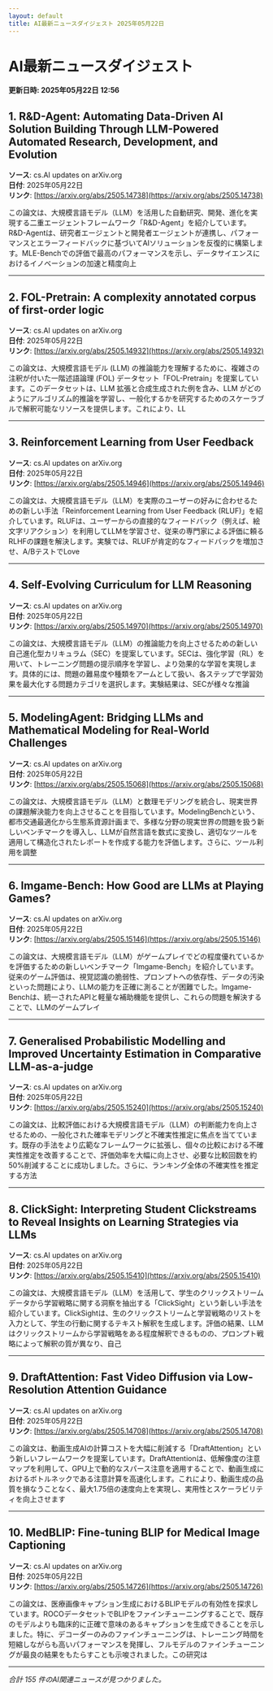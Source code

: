 ```yaml
---
layout: default
title: AI最新ニュースダイジェスト 2025年05月22日
---
```


# AI最新ニュースダイジェスト
**更新日時: 2025年05月22日 12:56**

## 1. R&D-Agent: Automating Data-Driven AI Solution Building Through LLM-Powered Automated Research, Development, and Evolution

**ソース**: cs.AI updates on arXiv.org  
**日付**: 2025年05月22日  
**リンク**: [https://arxiv.org/abs/2505.14738](https://arxiv.org/abs/2505.14738)  

この論文は、大規模言語モデル（LLM）を活用した自動研究、開発、進化を実現する二重エージェントフレームワーク「R&D-Agent」を紹介しています。R&D-Agentは、研究者エージェントと開発者エージェントが連携し、パフォーマンスとエラーフィードバックに基づいてAIソリューションを反復的に構築します。MLE-Benchでの評価で最高のパフォーマンスを示し、データサイエンスにおけるイノベーションの加速と精度向上  

---

## 2. FOL-Pretrain: A complexity annotated corpus of first-order logic

**ソース**: cs.AI updates on arXiv.org  
**日付**: 2025年05月22日  
**リンク**: [https://arxiv.org/abs/2505.14932](https://arxiv.org/abs/2505.14932)  

この論文は、大規模言語モデル (LLM) の推論能力を理解するために、複雑さの注釈が付いた一階述語論理 (FOL) データセット「FOL-Pretrain」を提案しています。このデータセットは、LLM 拡張と合成生成された例を含み、LLM がどのようにアルゴリズム的推論を学習し、一般化するかを研究するためのスケーラブルで解釈可能なリソースを提供します。これにより、LL  

---

## 3. Reinforcement Learning from User Feedback

**ソース**: cs.AI updates on arXiv.org  
**日付**: 2025年05月22日  
**リンク**: [https://arxiv.org/abs/2505.14946](https://arxiv.org/abs/2505.14946)  

この論文は、大規模言語モデル（LLM）を実際のユーザーの好みに合わせるための新しい手法「Reinforcement Learning from User Feedback (RLUF)」を紹介しています。RLUFは、ユーザーからの直接的なフィードバック（例えば、絵文字リアクション）を利用してLLMを学習させ、従来の専門家による評価に頼るRLHFの課題を解決します。実験では、RLUFが肯定的なフィードバックを増加させ、A/BテストでLove  

---

## 4. Self-Evolving Curriculum for LLM Reasoning

**ソース**: cs.AI updates on arXiv.org  
**日付**: 2025年05月22日  
**リンク**: [https://arxiv.org/abs/2505.14970](https://arxiv.org/abs/2505.14970)  

この論文は、大規模言語モデル（LLM）の推論能力を向上させるための新しい自己進化型カリキュラム（SEC）を提案しています。SECは、強化学習（RL）を用いて、トレーニング問題の提示順序を学習し、より効果的な学習を実現します。具体的には、問題の難易度や種類をアームとして扱い、各ステップで学習効果を最大化する問題カテゴリを選択します。実験結果は、SECが様々な推論  

---

## 5. ModelingAgent: Bridging LLMs and Mathematical Modeling for Real-World Challenges

**ソース**: cs.AI updates on arXiv.org  
**日付**: 2025年05月22日  
**リンク**: [https://arxiv.org/abs/2505.15068](https://arxiv.org/abs/2505.15068)  

この論文は、大規模言語モデル（LLM）と数理モデリングを統合し、現実世界の課題解決能力を向上させることを目指しています。ModelingBenchという、都市交通最適化から生態系資源計画まで、多様な分野の現実世界の問題を扱う新しいベンチマークを導入し、LLMが自然言語を数式に変換し、適切なツールを適用して構造化されたレポートを作成する能力を評価します。さらに、ツール利用を調整  

---

## 6. lmgame-Bench: How Good are LLMs at Playing Games?

**ソース**: cs.AI updates on arXiv.org  
**日付**: 2025年05月22日  
**リンク**: [https://arxiv.org/abs/2505.15146](https://arxiv.org/abs/2505.15146)  

この論文は、大規模言語モデル（LLM）がゲームプレイでどの程度優れているかを評価するための新しいベンチマーク「lmgame-Bench」を紹介しています。従来のゲーム評価は、視覚認識の脆弱性、プロンプトへの依存性、データの汚染といった問題により、LLMの能力を正確に測ることが困難でした。lmgame-Benchは、統一されたAPIと軽量な補助機能を提供し、これらの問題を解決することで、LLMのゲームプレイ  

---

## 7. Generalised Probabilistic Modelling and Improved Uncertainty Estimation in Comparative LLM-as-a-judge

**ソース**: cs.AI updates on arXiv.org  
**日付**: 2025年05月22日  
**リンク**: [https://arxiv.org/abs/2505.15240](https://arxiv.org/abs/2505.15240)  

この論文は、比較評価における大規模言語モデル（LLM）の判断能力を向上させるための、一般化された確率モデリングと不確実性推定に焦点を当てています。既存の手法をより広範なフレームワークに拡張し、個々の比較における不確実性推定を改善することで、評価効率を大幅に向上させ、必要な比較回数を約50%削減することに成功しました。さらに、ランキング全体の不確実性を推定する方法  

---

## 8. ClickSight: Interpreting Student Clickstreams to Reveal Insights on Learning Strategies via LLMs

**ソース**: cs.AI updates on arXiv.org  
**日付**: 2025年05月22日  
**リンク**: [https://arxiv.org/abs/2505.15410](https://arxiv.org/abs/2505.15410)  

この論文は、大規模言語モデル（LLM）を活用して、学生のクリックストリームデータから学習戦略に関する洞察を抽出する「ClickSight」という新しい手法を紹介しています。ClickSightは、生のクリックストリームと学習戦略のリストを入力として、学生の行動に関するテキスト解釈を生成します。評価の結果、LLMはクリックストリームから学習戦略をある程度解釈できるものの、プロンプト戦略によって解釈の質が異なり、自己  

---

## 9. DraftAttention: Fast Video Diffusion via Low-Resolution Attention Guidance

**ソース**: cs.AI updates on arXiv.org  
**日付**: 2025年05月22日  
**リンク**: [https://arxiv.org/abs/2505.14708](https://arxiv.org/abs/2505.14708)  

この論文は、動画生成AIの計算コストを大幅に削減する「DraftAttention」という新しいフレームワークを提案しています。DraftAttentionは、低解像度の注意マップを利用して、GPU上で動的なスパース注意を適用することで、動画生成におけるボトルネックである注意計算を高速化します。これにより、動画生成の品質を損なうことなく、最大1.75倍の速度向上を実現し、実用性とスケーラビリティを向上させます  

---

## 10. MedBLIP: Fine-tuning BLIP for Medical Image Captioning

**ソース**: cs.AI updates on arXiv.org  
**日付**: 2025年05月22日  
**リンク**: [https://arxiv.org/abs/2505.14726](https://arxiv.org/abs/2505.14726)  

この論文は、医療画像キャプション生成におけるBLIPモデルの有効性を探求しています。ROCOデータセットでBLIPをファインチューニングすることで、既存のモデルよりも臨床的に正確で意味のあるキャプションを生成できることを示しました。特に、デコーダーのみのファインチューニングは、トレーニング時間を短縮しながらも高いパフォーマンスを発揮し、フルモデルのファインチューニングが最良の結果をもたらすことも示唆されました。この研究は  

---

*合計 155 件のAI関連ニュースが見つかりました。*
